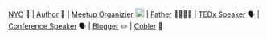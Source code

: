 [NYC]() 🗽 | [Author](https://www.apress.com/us/book/9781484209813) 📕 | [Meetup Organizier](https://www.meetup.com/New-York-Kotlin-Meetup/) <img src="brentwatson/brentwatson/img/kotlin.png" height="18"> | [Father]() 👨‍👩‍👧‍👦 | [TEDx Speaker](https://www.youtube.com/watch?v=iR3_yIx2X0s) 🗣 | [Conference Speaker]() 🗣 | [Blogger]() ✏️ | [Cobler](https://imgur.com/a/ukCkc) 👞
